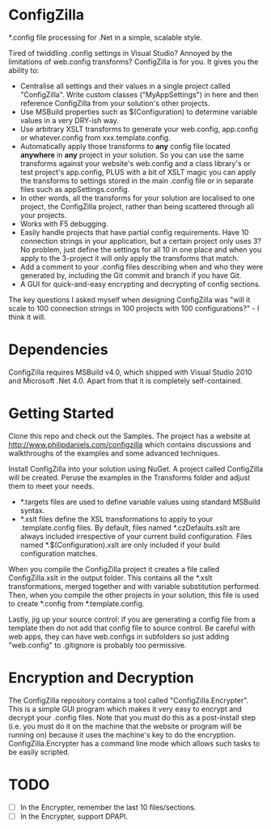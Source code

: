 # ConfigZilla
*.config file processing for .Net in a simple, scalable style.


Tired of twiddling .config settings in Visual Studio? Annoyed by the
limitations of web.config transforms? ConfigZilla is for you. It gives you the
ability to:

* Centralise all settings and their values in a single project called "ConfigZilla".
  Write custom classes ("MyAppSettings") in here and then reference ConfigZilla
  from your solution's other projects.
* Use MSBuild properties such as $(Configuration) to determine variable values
  in a very DRY-ish way.
* Use arbitrary XSLT transforms to generate your web.config, app.config or
  whatever.config from xxx.template.config.
* Automatically apply those transforms to **any** config file located **anywhere**
  in **any** project in your solution. So you can use the same transforms
  against your website's web.config and a class library's or test project's
  app.config, PLUS with a bit of XSLT magic you can apply the transforms to
  settings stored in the main .config file or in separate files such as
  appSettings.config.
* In other words, all the transforms for your solution are localised to one
  project, the ConfigZilla project, rather than being scattered through all your
  projects.
* Works with F5 debugging.
* Easily handle projects that have partial config requirements. Have 10
  connection strings in your application, but a certain project only uses 3?
  No problem, just define the settings for all 10 in one place and when you
  apply to the 3-project it will only apply the transforms that match.
* Add a comment to your .config files describing when and who they were
  generated by, including the Git commit and branch if you have Git.
* A GUI for quick-and-easy encrypting and decrypting of config sections.

The key questions I asked myself when designing ConfigZilla was "will it
scale to 100 connection strings in 100 projects with 100 configurations?" -
I think it will.


# Dependencies
ConfigZilla requires MSBuild v4.0, which shipped with Visual Studio 2010
and Microsoft .Net 4.0. Apart from that it is completely self-contained.


# Getting Started
Clone this repo and check out the Samples. The project has a website at
http://www.philipdaniels.com/configzilla which contains discussions and
walkthroughs of the examples and some advanced techniques.

Install ConfigZilla into your solution using NuGet. A project called ConfigZilla
will be created. Peruse the examples in the Transforms folder and adjust them
to meet your needs.

* *.targets files are used to define variable values using standard MSBuild syntax.
* *.xslt files define the XSL transformations to apply to your .template.config files.
  By default, files named *.czDefaults.xslt are always included irrespective of
  your current build configuration. Files named *.$(Configuration).xslt are only
  included if your build configuration matches.

When you compile the ConfigZilla project it creates a file called ConfigZilla.xslt
in the output folder. This contains all the *.xslt transformations, merged
together and with variable substitution performed. Then, when you compile the
other projects in your solution, this file is used to create *.config from
*.template.config.

Lastly, jig up your source control: if you are generating a config file from a
template then do not add that config file to source control. Be careful with
web apps, they can have web.configs in subfolders so just adding "web.config"
to .gitignore is probably too permissive.


# Encryption and Decryption
The ConfigZilla repository contains a tool called "ConfigZilla.Encrypter". This is
a simple GUI program which makes it very easy to encrypt and decrypt your .config
files. Note that you must do this as a post-install step (i.e. you must do it on
the machine that the website or program will be running on) because it uses the
machine's key to do the encryption. ConfigZilla.Encrypter has a command line
mode which allows such tasks to be easily scripted.


# TODO
- [ ] In the Encrypter, remember the last 10 files/sections.
- [ ] In the Encrypter, support DPAPI.

